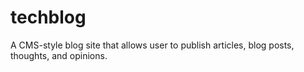 # techblog
A CMS-style blog site that allows user to publish articles, blog posts, thoughts, and opinions. 

